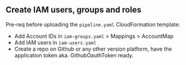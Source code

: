 ## Create IAM users, groups and roles

Pre-req before uploading the `pipeline.yaml` CloudFormation template:

- Add Account IDs in `iam-groups.yaml` > Mappings > AccountMap
- Add IAM users in `iam-users.yaml`
- Create a repo on Github or any other version platform, have the application token aka. GithubOauthToken ready.
